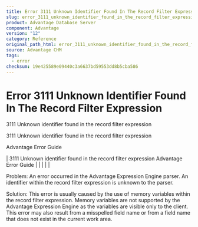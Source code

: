 ```yaml
---
title: Error 3111 Unknown Identifier Found In The Record Filter Expression
slug: error_3111_unknown_identifier_found_in_the_record_filter_expression
product: Advantage Database Server
component: Advantage
version: "12"
category: Reference
original_path_html: error_3111_unknown_identifier_found_in_the_record_filter_expression.htm
source: Advantage CHM
tags:
  - error
checksum: 19e425589e09440c3a6637bd59553dd8b5cba586
---
```


# Error 3111 Unknown Identifier Found In The Record Filter Expression

3111 Unknown identifier found in the record filter expression

3111 Unknown identifier found in the record filter expression

Advantage Error Guide

| 3111 Unknown identifier found in the record filter expression  Advantage Error Guide |  |  |  |  |

Problem: An error occurred in the Advantage Expression Engine parser. An identifier within the record filter expression is unknown to the parser.

Solution: This error is usually caused by the use of memory variables within the record filter expression. Memory variables are not supported by the Advantage Expression Engine as the variables are visible only to the client. This error may also result from a misspelled field name or from a field name that does not exist in the current work area.
